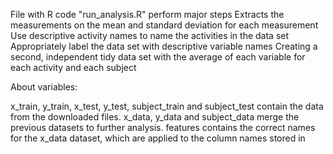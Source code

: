 File with R code "run_analysis.R" perform major steps
Extracts the measurements on the mean and standard deviation for each measurement
Use descriptive activity names to name the activities in the data set
Appropriately label the data set with descriptive variable names
Creating a second, independent tidy data set with the average of each variable for each activity and each subject

About variables:

x_train, y_train, x_test, y_test, subject_train and subject_test contain the data from the downloaded files.
x_data, y_data and subject_data merge the previous datasets to further analysis.
features contains the correct names for the x_data dataset, which are applied to the column names stored in
